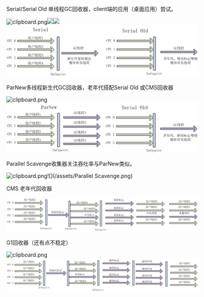 

Serial/Serial Old 单线程GC回收器，client端的应用（桌面应用）尝试。

![](file:///C:\Users\ADMINI~1.WIN\AppData\Local\Temp\msohtmlclip1\01\clip_image002.gif "clipboard.png")![](C:/Users/Administrator.WIN-C9942BDA1C2/AppData/Local/YNote/data/floor07@126.com/b6f413e5580f487db97e7182fc1434eb/clipboard.png)![](C:/Users/Administrator.WIN-C9942BDA1C2/AppData/Local/YNote/data/floor07@126.com/b6f413e5580f487db97e7182fc1434eb/clipboard.png)![](/assets/Serial.png)

ParNew多线程新生代GC回收器，老年代搭配Serial Old 或CMS回收器

![](file:///C:\Users\ADMINI~1.WIN\AppData\Local\Temp\msohtmlclip1\01\clip_image004.gif "clipboard.png")![](/assets/ParNew_Serial.png)

Parallel Scavenge收集器关注吞吐率与ParNew类似。

![](file:///C:\Users\ADMINI~1.WIN\AppData\Local\Temp\msohtmlclip1\01\clip_image006.gif "clipboard.png")![](/assets/Parallel Scavenge.png)

CMS 老年代回收器

![](/assets/CMS.png)

G1回收器（还有点不稳定）

![](file:///C:\Users\ADMINI~1.WIN\AppData\Local\Temp\msohtmlclip1\01\clip_image010.gif "clipboard.png")![](/assets/G1.png)




